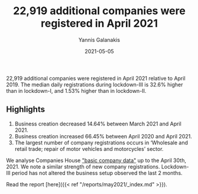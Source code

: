 ﻿---
title: 22,919 additional companies were registered in April 2021 
date: 2021-05-05
author: 
 - Yannis Galanakis
---

22,919 additional companies were registered in April 2021 relative to April 2019. The median daily registrations during lockdown-III is 32.6% higher than in lockdown-I, and 1.53% higher than in lockdown-II.  

<!--more-->

## Highlights

1. Business creation decreased 14.64% between March 2021 and April 2021.
2. Business creation increased 66.45% between April 2020 and April 2021.
3. The largest number of company registrations occurs in ‘Wholesale and retail trade; repair of motor vehicles and motorcycles’ sector.


We analyse Companies House ["basic company data"](http://download.companieshouse.gov.uk/en_output.html) up to the April 30th, 2021. We note a similar strength of new company registrations. Lockdown-III period has not altered the business setup observed the last 2 months. 

Read the report [here]({{< ref "/reports/may2021/_index.md" >}}).
